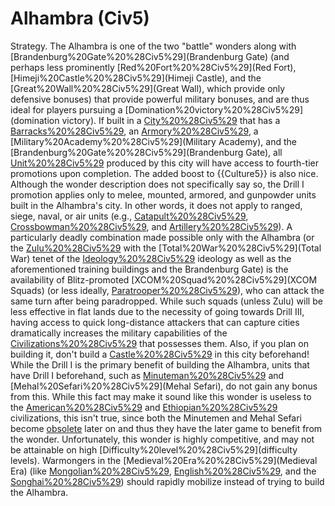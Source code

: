 # Alhambra (Civ5)

Strategy.
The Alhambra is one of the two "battle" wonders along with [Brandenburg%20Gate%20%28Civ5%29](Brandenburg Gate) (and perhaps less prominently [Red%20Fort%20%28Civ5%29](Red Fort), [Himeji%20Castle%20%28Civ5%29](Himeji Castle), and the [Great%20Wall%20%28Civ5%29](Great Wall), which provide only defensive bonuses) that provide powerful military bonuses, and are thus ideal for players pursuing a [Domination%20victory%20%28Civ5%29](domination victory). If built in a [City%20%28Civ5%29](city) that has a [Barracks%20%28Civ5%29](Barracks), an [Armory%20%28Civ5%29](Armory), a [Military%20Academy%20%28Civ5%29](Military Academy), and the [Brandenburg%20Gate%20%28Civ5%29](Brandenburg Gate), all [Unit%20%28Civ5%29](units) produced by this city will have access to fourth-tier promotions upon completion. The added boost to {{Culture5}} is also nice.
Although the wonder description does not specifically say so, the Drill I promotion applies only to melee, mounted, armored, and gunpowder units built in the Alhambra's city. In other words, it does not apply to ranged, siege, naval, or air units (e.g., [Catapult%20%28Civ5%29](Catapults), [Crossbowman%20%28Civ5%29](Crossbowmen), and [Artillery%20%28Civ5%29](Artillery)).
A particularly deadly combination made possible only with the Alhambra (or the [Zulu%20%28Civ5%29](Zulus) with the [Total%20War%20%28Civ5%29](Total War) tenet of the [Ideology%20%28Civ5%29](Autocracy) ideology as well as the aforementioned training buildings and the Brandenburg Gate) is the availability of Blitz-promoted [XCOM%20Squad%20%28Civ5%29](XCOM Squads) (or less ideally, [Paratrooper%20%28Civ5%29](Paratroopers)), who can attack the same turn after being paradropped. While such squads (unless Zulu) will be less effective in flat lands due to the necessity of going towards Drill III, having access to quick long-distance attackers that can capture cities dramatically increases the military capabilities of the [Civilizations%20%28Civ5%29](civilization) that possesses them.
Also, if you plan on building it, don't build a [Castle%20%28Civ5%29](Castle) in this city beforehand!
While the Drill I is the primary benefit of building the Alhambra, units that have Drill I beforehand, such as [Minuteman%20%28Civ5%29](Minutemen) and [Mehal%20Sefari%20%28Civ5%29](Mehal Sefari), do not gain any bonus from this. While this fact may make it sound like this wonder is useless to the [American%20%28Civ5%29](American) and [Ethiopian%20%28Civ5%29](Ethiopian) civilizations, this isn't true, since both the Minutemen and Mehal Sefari become [obsolete](obsolete) later on and thus they have the later game to benefit from the wonder.
Unfortunately, this wonder is highly competitive, and may not be attainable on high [Difficulty%20level%20%28Civ5%29](difficulty levels). Warmongers in the [Medieval%20Era%20%28Civ5%29](Medieval Era) (like [Mongolian%20%28Civ5%29](Mongolia), [English%20%28Civ5%29](England), and the [Songhai%20%28Civ5%29](Songhai)) should rapidly mobilize instead of trying to build the Alhambra.